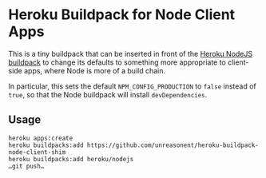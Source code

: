 # Heroku Buildpack for Node Client Apps

This is a tiny buildpack that can be inserted in front of the [Heroku NodeJS
buildpack](https://github.com/heroku/heroku-buildpack-nodejs) to change its
defaults to something more appropriate to client-side apps, where Node is more
of a build chain.

In particular, this sets the default `NPM_CONFIG_PRODUCTION` to `false` instead
of `true`, so that the Node buildpack will install `devDependencies`.

## Usage

```
heroku apps:create
heroku buildpacks:add https://github.com/unreasonent/heroku-buildpack-node-client-shim
heroku buildpacks:add heroku/nodejs
…git push…
```
